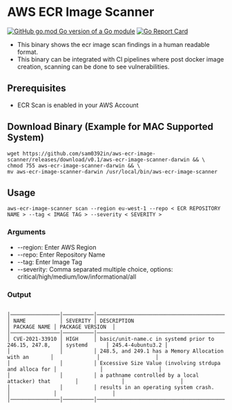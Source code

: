 # AWS ECR Image Scanner
[![GitHub go.mod Go version of a Go module](https://img.shields.io/github/go-mod/go-version/gomods/athens.svg)](https://github.com/gomods/athens) 
[![Go Report Card](https://goreportcard.com/badge/github.com/sam0392in/aws-ecr-image-scanner)](https://goreportcard.com/report/github.com/sam0392in/aws-ecr-image-scanner)



- This binary shows the ecr image scan findings in a human readable format.
- This binary can be integrated with CI pipelines where post docker image creation, scanning can be done to see vulnerabilities.

## Prerequisites
- ECR Scan is enabled in your AWS Account

## Download Binary (Example for MAC Supported System)
```
wget https://github.com/sam0392in/aws-ecr-image-scanner/releases/download/v0.1/aws-ecr-image-scanner-darwin && \
chmod 755 aws-ecr-image-scanner-darwin && \
mv aws-ecr-image-scanner-darwin /usr/local/bin/aws-ecr-image-scanner

```

## Usage
```shell
aws-ecr-image-scanner scan --region eu-west-1 --repo < ECR REPOSITORY NAME > --tag < IMAGE TAG > --severity < SEVERITY >
```

### Arguments
- --region:  Enter AWS Region
- --repo:     Enter Repository Name
- --tag:      Enter Image Tag
- --severity: Comma separated multiple choice, options: critical/high/medium/low/informational/all

### Output
```shell

│────────────────│──────────│────────────────────────────────────────────────────────│──────────────│──────────────────│
│ NAME           │ SEVERITY │ DESCRIPTION                                            │ PACKAGE NAME │ PACKAGE VERSION  │
│────────────────│──────────│────────────────────────────────────────────────────────│──────────────│──────────────────│
│ CVE-2021-33910 │ HIGH     │ basic/unit-name.c in systemd prior to 246.15, 247.8,   │ systemd      │ 245.4-4ubuntu3.2 │
│                │          │ 248.5, and 249.1 has a Memory Allocation with an       │              │                  │
│                │          │ Excessive Size Value (involving strdupa and alloca for │              │                  │
│                │          │ a pathname controlled by a local attacker) that        │              │                  │
│                │          │ results in an operating system crash.                  │              │                  │
│────────────────│──────────│────────────────────────────────────────────────────────│──────────────│──────────────────│
```
